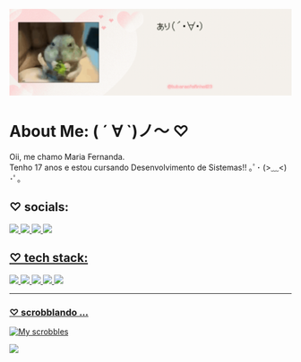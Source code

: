 ![Header](oii.gif)
# About Me: ( ´ ∀ `)ノ～ ♡
Oii, me chamo Maria Fernanda. <br>Tenho 17 anos e estou cursando Desenvolvimento de Sistemas!! ｡ﾟ･ (>﹏<) ･ﾟ｡<br>


## ♡ socials: 
<div>
 <a href="https://instagram.com/simbiosie" target="_blank"</a> <img src= "https://img.shields.io/badge/Instagram-E4405F.svg?style=for-the-badge&logo=Instagram&logoColor=white">
 <a href="https://tiktok.com/@cracolandia123" target="_blank"</a> <img src= "https://img.shields.io/badge/TikTok-000000.svg?style=for-the-badge&logo=TikTok&logoColor=white">
 <a href="https://www.last.fm/pt/user/necrosier" target="_blank"</a> <img src= "https://img.shields.io/badge/Last.fm-D51007.svg?style=for-the-badge&logo=lastdotfm&logoColor=white">
 <a href="https://www.letterboxd.com/simbiose" target="_blank"</a> <img src= "https://img.shields.io/badge/Letterboxd-00D735.svg?style=for-the-badge&logo=Letterboxd&logoColor=white">
 </div>

## ♡ tech stack:
<div>
  <img src= "https://img.shields.io/badge/CSS3-1572B6?style=for-the-badge&logo=css3&logoColor=white">
  <img src= "https://img.shields.io/badge/HTML5-E34F26?style=for-the-badge&logo=html5&logoColor=white">
  <img src= "https://img.shields.io/badge/JavaScript-F7DF1E.svg?style=for-the-badge&logo=JavaScript&logoColor=black">
  <img src= "https://img.shields.io/badge/Figma-F24E1E.svg?style=for-the-badge&logo=Figma&logoColor=white">
  <img src= "https://img.shields.io/badge/Adobe%20Illustrator-FF9A00.svg?style=for-the-badge&logo=Adobe-Illustrator&logoColor=white">
  </div>

---
### ♡ scrobblando ...
![My scrobbles](https://lastfm-recently-played.vercel.app/api?user=necrosier)

[![](https://visitcount.itsvg.in/api?id=feiqinyian&icon=7&color=5)](https://visitcount.itsvg.in)

<!-- Proudly created with GPRM ( https://gprm.itsvg.in ) -->
